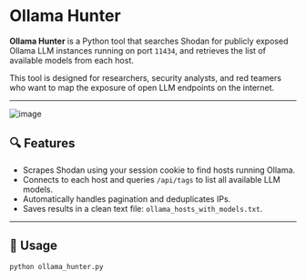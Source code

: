 # Ollama Hunter

**Ollama Hunter** is a Python tool that searches Shodan for publicly exposed Ollama LLM instances running on port `11434`, and retrieves the list of available models from each host.

This tool is designed for researchers, security analysts, and red teamers who want to map the exposure of open LLM endpoints on the internet.

---
![image](https://github.com/user-attachments/assets/53f82da7-09b7-4da0-8b5d-57323a412cb1)

## 🔍 Features

- Scrapes Shodan using your session cookie to find hosts running Ollama.
- Connects to each host and queries `/api/tags` to list all available LLM models.
- Automatically handles pagination and deduplicates IPs.
- Saves results in a clean text file: `ollama_hosts_with_models.txt`.

---

## 🚀 Usage

```bash
python ollama_hunter.py
